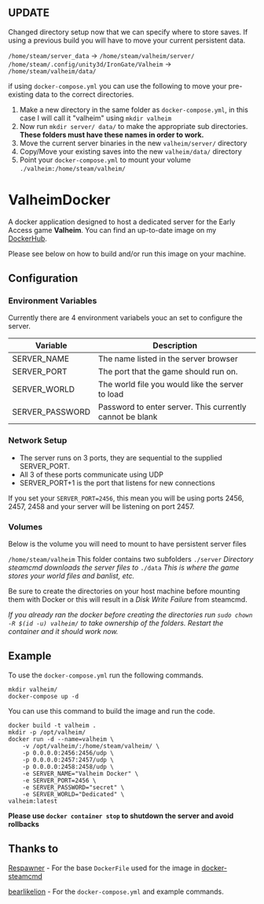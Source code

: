 ## UPDATE

Changed directory setup now that we can specify where to store saves. If using a previous build you will have to move your current persistent data.

`/home/steam/server_data` -> `/home/steam/valheim/server/`
`/home/steam/.config/unity3d/IronGate/Valheim` -> `/home/steam/valheim/data/`

if using `docker-compose.yml` you can use the following to move your pre-existing data to the correct directories.

1) Make a new directory in the same folder as `docker-compose.yml`, in this case I will call it "valheim" using `mkdir valheim`
2) Now run `mkdir server/ data/` to make the appropriate sub directories. **These folders must have these names in order to work.**
3) Move the current server binaries in the new `valheim/server/` directory
4) Copy/Move your existing saves into the new `valheim/data/` directory
5) Point your `docker-compose.yml` to mount your volume `./valheim:/home/steam/valheim/`

# ValheimDocker

A docker application designed to host a dedicated server for the Early Access game **Valheim**. You can find an up-to-date image on my [DockerHub](https://hub.docker.com/r/wilso224/valheim_dedicated_server).

Please see below on how to build and/or run this image on your machine.

## Configuration

### Environment Variables

Currently there are 4 environment variabels youc an set to configure the server.

Variable | Description
------------ | -------------
SERVER_NAME | The name listed in the server browser
SERVER_PORT | The port that the game should run on.
SERVER_WORLD | The world file you would like the server to load
SERVER_PASSWORD | Password to enter server. This currently cannot be blank

### Network Setup

* The server runs on 3 ports, they are sequential to the supplied SERVER_PORT.
* All 3 of these ports communicate using UDP
* SERVER_PORT+1 is the port that listens for new connections

If you set your `SERVER_PORT=2456`, this mean you will be using ports 2456, 2457, 2458 and your server will be listening on port 2457.

### Volumes

Below is the volume you will need to mount to have persistent server files

`/home/steam/valheim` This folder contains two subfolders
    `./server` *Directory steamcmd downloads the server files to*
    `./data` *This is where the game stores your world files and banlist, etc.*

Be sure to create the directories on your host machine before mounting them with Docker or this will result in a *Disk Write Failure* from steamcmd.

*If you already ran the docker before creating the directories run `sudo chown -R $(id -u) valheim/` to take ownership of the folders. Restart the container and it should work now.*


## Example

To use the `docker-compose.yml` run the following commands.

```
mkdir valheim/
docker-compose up -d
```

You can use this command to build the image and run the code. 

```
docker build -t valheim .
mkdir -p /opt/valheim/
docker run -d --name=valheim \
    -v /opt/valheim/:/home/steam/valheim/ \
    -p 0.0.0.0:2456:2456/udp \
    -p 0.0.0.0:2457:2457/udp \
    -p 0.0.0.0:2458:2458/udp \
    -e SERVER_NAME="Valheim Docker" \
    -e SERVER_PORT=2456 \
    -e SERVER_PASSWORD="secret" \
    -e SERVER_WORLD="Dedicated" \
valheim:latest
```

**Please use `docker container stop` to shutdown the server and avoid rollbacks**

## Thanks to

[Respawner](https://github.com/respawner) - For the base `DockerFile` used for the image in [docker-steamcmd](https://github.com/respawner/docker-steamcmd)

[bearlikelion](https://github.com/bearlikelion) - For the `docker-compose.yml` and example commands.
